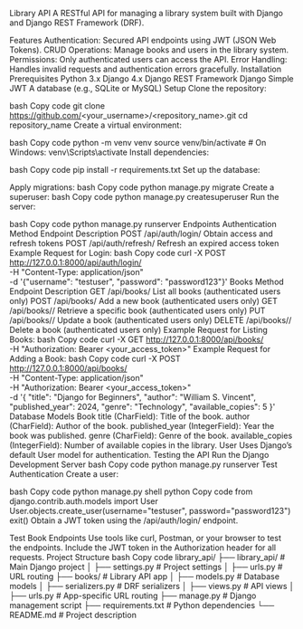 Library API
A RESTful API for managing a library system built with Django and Django REST Framework (DRF).

Features
Authentication: Secured API endpoints using JWT (JSON Web Tokens).
CRUD Operations: Manage books and users in the library system.
Permissions: Only authenticated users can access the API.
Error Handling: Handles invalid requests and authentication errors gracefully.
Installation
Prerequisites
Python 3.x
Django 4.x
Django REST Framework
Django Simple JWT
A database (e.g., SQLite or MySQL)
Setup
Clone the repository:

bash
Copy code
git clone https://github.com/<your_username>/<repository_name>.git
cd repository_name
Create a virtual environment:

bash
Copy code
python -m venv venv
source venv/bin/activate  # On Windows: venv\Scripts\activate
Install dependencies:

bash
Copy code
pip install -r requirements.txt
Set up the database:

Apply migrations:
bash
Copy code
python manage.py migrate
Create a superuser:
bash
Copy code
python manage.py createsuperuser
Run the server:

bash
Copy code
python manage.py runserver
Endpoints
Authentication
Method	Endpoint	Description
POST	/api/auth/login/	Obtain access and refresh tokens
POST	/api/auth/refresh/	Refresh an expired access token
Example Request for Login:
bash
Copy code
curl -X POST http://127.0.0.1:8000/api/auth/login/ \
-H "Content-Type: application/json" \
-d '{"username": "testuser", "password": "password123"}'
Books
Method	Endpoint	Description
GET	/api/books/	List all books (authenticated users only)
POST	/api/books/	Add a new book (authenticated users only)
GET	/api/books/<id>/	Retrieve a specific book (authenticated users only)
PUT	/api/books/<id>/	Update a book (authenticated users only)
DELETE	/api/books/<id>/	Delete a book (authenticated users only)
Example Request for Listing Books:
bash
Copy code
curl -X GET http://127.0.0.1:8000/api/books/ \
-H "Authorization: Bearer <your_access_token>"
Example Request for Adding a Book:
bash
Copy code
curl -X POST http://127.0.0.1:8000/api/books/ \
-H "Content-Type: application/json" \
-H "Authorization: Bearer <your_access_token>" \
-d '{
  "title": "Django for Beginners",
  "author": "William S. Vincent",
  "published_year": 2024,
  "genre": "Technology",
  "available_copies": 5
}'
Database Models
Book
title (CharField): Title of the book.
author (CharField): Author of the book.
published_year (IntegerField): Year the book was published.
genre (CharField): Genre of the book.
available_copies (IntegerField): Number of available copies in the library.
User
Uses Django’s default User model for authentication.
Testing the API
Run the Django Development Server
bash
Copy code
python manage.py runserver
Test Authentication
Create a user:

bash
Copy code
python manage.py shell
python
Copy code
from django.contrib.auth.models import User
User.objects.create_user(username="testuser", password="password123")
exit()
Obtain a JWT token using the /api/auth/login/ endpoint.

Test Book Endpoints
Use tools like curl, Postman, or your browser to test the endpoints.
Include the JWT token in the Authorization header for all requests.
Project Structure
bash
Copy code
library_api/
├── library_api/        # Main Django project
│   ├── settings.py     # Project settings
│   ├── urls.py         # URL routing
├── books/              # Library API app
│   ├── models.py       # Database models
│   ├── serializers.py  # DRF serializers
│   ├── views.py        # API views
│   ├── urls.py         # App-specific URL routing
├── manage.py           # Django management script
├── requirements.txt    # Python dependencies
└── README.md           # Project description
